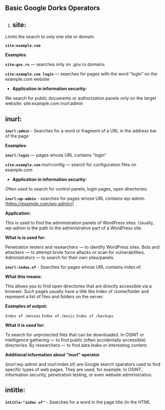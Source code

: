 ## Basic Google Dorks Operators

1. ## site:

Limits the search to only one site or domain.

**`site:example.com`**

**Examples:**

**`site:gov.ru`** — searches only on .gov.ru domains

**`site:example.com login`** — searches for pages with the word “login” on the example.com website

- **Application in information security:**

We search for public documents or authorization panels only on the target website:
site:example.com inurl:admin


## inurl:
**`inurl:admin`** - Searches for a word or fragment of a URL in the address bar of the page

**Examples:**

**`inurl:login`** — pages whose URL contains “login”

**`site:example.com`** inurl:config — search for configuration files on example.com

- **Application in information security:**

Often used to search for control panels, login pages, open directories:

**`inurl:wp-admin`** - searches for pages whose URL contains wp-admin. (https://example.com/wp-admin/)

**Application:**

This is used to find the administration panels of WordPress sites. Usually, wp-admin is the path to the administrative part of a WordPress site.

**What is is used for:**

Penetration testers and researchers — to identify WordPress sites.
Bots and attackers — to attempt brute force attacks or scan for vulnerabilities.
Administrators — to search for their own sites/panels.

**`inurl:index.of`** - Searches for pages whose URL contains index.of.

**What this means:**

This allows you to find open directories that are directly accessible via a browser. Such pages usually have a title like Index of /some/folder and represent a list of files and folders on the server.

**Examples of output:**

`Index of /movies`
`Index of /music`
`Index of /backups`

**What it is used for:**

To search for unprotected files that can be downloaded.
In OSINT or intelligence gathering — to find public (often accidentally accessible) directories.
By researchers — to find data leaks or interesting content.


**Additional information about "inurl" operator**

(inurl:wp-admin and inurl:index.of) are Google search operators used to find specific types of web pages. They are used, for example, in OSINT, information security, penetration testing, or even website administration.


## intitle:
**`intitle:"index of"`** - Searches for a word in the page title (in the HTML <title> tag).

**Examples:**

**`intitle:“index of”`** — searches for open directories

**`intitle:login site:example.com`** — searches for login pages on the specified website

- **Application in information security:**

Especially useful when searching for open directories and system panels


## filetype:
**`filetype:pdf`** - Limits search results to files of a specific type (extension).

**Examples:**

**`site:gov.ru filetype:pdf`** — searches for PDF documents on gov.ru domains

**`filetype:log password`** — searches for text log files containing the word “password”

- **Application in information security:**

Search for leaks in the form of .log, .txt, .csv, .xls, .conf, .sql:

**`filetype:sql "insert into"`**

**`filetype:conf site:example.com`**


## cache:
**`cache:example.com`** - Allows you to view the cached (saved) Google version of the page.

**Examples:**

**`cache:example.com`** — shows what the site looked like when Google last cached it

**`cache:example.com/login`** — cache of the login page

- **Application in information security:**

Viewing deleted or temporarily unavailable information

Used when analyzing changes on a page (for example, when a vulnerability has been deleted but remains in the cache)

## Combining operators
Examples:

```Dorks
site:example.com inurl:admin intitle:"login" filetype:php

site:*.edu filetype:xls password

inurl:".git" intitle:"index of"


